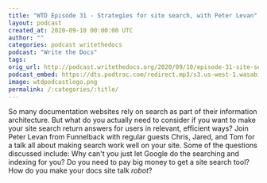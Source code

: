 ```yaml
---
title: "WTD Episode 31 - Strategies for site search, with Peter Levan"
layout: podcast
created_at: 2020-09-10 00:00:00 UTC
author: ""
categories: podcast writethedocs
podcast: "Write the Docs"
tags: 
orig_url: http://podcast.writethedocs.org/2020/09/10/episode-31-site-search/
podcast_embed: https://dts.podtrac.com/redirect.mp3/s3.us-west-1.wasabisys.com/writethedocs-podcast/episode31_site_search.mp3
image: wtdpodcastlogo.png
permalink: /:categories/:title/
---
```

So many documentation websites rely on search as part of their information architecture. But what do you actually need to consider if you want to make your site search return answers for users in relevant, efficient ways? Join Peter Levan from Funnelback with regular guests Chris, Jared, and Tom for a talk all about making search work well on your site. Some of the questions discussed include: Why can't you just let Google do the searching and indexing for you? Do you need to pay big money to get a site search tool? How do you make your docs site talk _robot_?